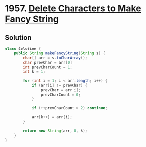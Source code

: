# 1957. [Delete Characters to Make Fancy String](https://leetcode.com/problems/delete-characters-to-make-fancy-string/description/?envType=daily-question&envId=2025-07-21)

## Solution

```java
class Solution {
    public String makeFancyString(String s) {
        char[] arr = s.toCharArray();
        char prevChar = arr[0];
        int prevCharCount = 1;
        int k = 1;

        for (int i = 1; i < arr.length; i++) {
            if (arr[i] != prevChar) {
                prevChar = arr[i];
                prevCharCount = 0;
            }

            if (++prevCharCount > 2) continue;
            
            arr[k++] = arr[i];
        }

        return new String(arr, 0, k);
    }
}
```

